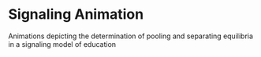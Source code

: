 # Signaling Animation
Animations depicting the determination of pooling and separating equilibria in a signaling model of education
